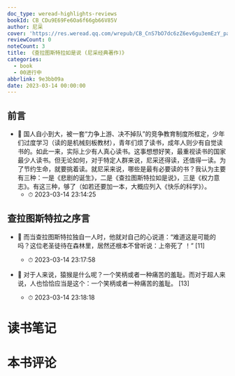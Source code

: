 ```yaml
---
doc_type: weread-highlights-reviews
bookId: CB_CDu9E69Fe6Oa6f66gb66V85V
author: 尼采
cover: 'https://res.weread.qq.com/wrepub/CB_CnS7bO7dc6zZ6ev6gu3emEzY_parsecover'
reviewCount: 0
noteCount: 3
title: 《查拉图斯特拉如是说 (尼采经典著作)》
categories:
  - book
  - 00进行中
abbrlink: 9e3bb09a
date: 2023-03-14 00:00:00
---
```



## 前言


- 📌 国人自小到大，被一套“力争上游、决不掉队”的竞争教育制度所框定，少年们过度学习（读的是机械刻板教材），青年们烦了读书，成年人则少有自觉读书的。如此一来，实际上少有人真心读书。这事想想好笑，最重视读书的国家最少人读书。但无论如何，对于特定人群来说，尼采还得读，还值得一读。为了节约生命，就要挑着读。就尼采来说，哪些是最有必要读的书？我认为主要有三种：一是《悲剧的诞生》，二是《查拉图斯特拉如是说》，三是《权力意志》。有这三种，够了（如若还要加一本，大概应列入《快乐的科学》）。 
    - ⏱ 2023-03-14 23:14:25 
## 查拉图斯特拉之序言


- 📌 而当查拉图斯特拉独自一人时，他就对自己的心说道：“难道这是可能的吗？这位老圣徒待在森林里，居然还根本不曾听说：上帝死了 ！” [11] 
    - ⏱ 2023-03-14 23:17:58 

- 📌 对于人来说，猿猴是什么呢？一个笑柄或者一种痛苦的羞耻。而对于超人来说，人也恰恰应当是这个：一个笑柄或者一种痛苦的羞耻。 [13] 
    - ⏱ 2023-03-14 23:18:18 

# 读书笔记


# 本书评论
